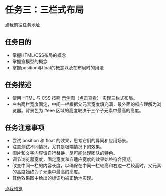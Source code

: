 # 任务三：三栏式布局
[点我前往任务地址](http://ife.baidu.com/course/detail/id/94)

## 任务目的
+	掌握HTML/CSS布局的概念
+	掌握盒模型的概念
+	掌握position与float的概念以及在布局时的用法

## 任务描述
+ 使用 HTML 与 CSS 按照 [示例图](http://7xrp04.com1.z0.glb.clouddn.com/task_1_3_1.png)（[点击查看](http://7xrp04.com1.z0.glb.clouddn.com/task_1_3_1.png)） 实现三栏式布局。
+	左右两栏宽度固定，中间一栏根据父元素宽度填充满，最外面的框应理解为浏览器。背景色为 #eee 区域的高度取决于三个子元素中最高的高度。

## 任务注意事项
+	尝试 position 和 float 的效果，思考它们的异同和应用场景。
+	注意测试不同情况，尤其是极端情况下的效果。
+	图片和文字内容请自行替换，尽可能体现团队的特色。
+	调节浏览器宽度，固定宽度和自适应宽度的效果始终符合预期。
+	改变中间一栏的内容长度，以确保在中间一栏较高和右边一栏较高时，父元素的高度始终为子元素中最高的高度。
+	其他效果图中给出的标识均被正确地实现。

[点我预览](http://htmlpreview.github.io/?https://github.com/RAAMENN/ife2017/blob/master/html%2Bcss/%E4%BB%BB%E5%8A%A1%E4%B8%89/%E4%BB%BB%E5%8A%A1%E4%B8%89.html)